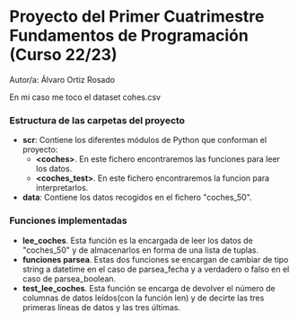 # Proyecto del Primer Cuatrimestre Fundamentos de Programación (Curso 22/23)
  
  Autor/a: Álvaro Ortiz Rosado
  
  En mi caso me toco el dataset cohes.csv
  
  ### Estructura de las carpetas del proyecto
  
  * **scr**: Contiene los diferentes módulos de Python que conforman el proyecto:
    * **\<coches\>**. En este fichero encontraremos las funciones para leer los datos.
    * **\<coches_test\>**. En este fichero encontraremos la funcion para interpretarlos.
  * **data**: Contiene los datos recogidos en el fichero "coches_50".
  
  ### Funciones implementadas
  
  * **lee_coches**. Esta función es la encargada de leer los datos de "coches_50" y de almacenarlos en forma de una lista de tuplas.
  * **funciones parsea**. Estas dos funciones se encargan de cambiar de tipo string a datetime en el caso de parsea_fecha y a verdadero o falso en el caso de parsea_boolean.
* **test_lee_coches**. Esta función se encarga de devolver el número de columnas de datos leídos(con la función len) y de decirte las tres primeras líneas de datos y las tres últimas.
